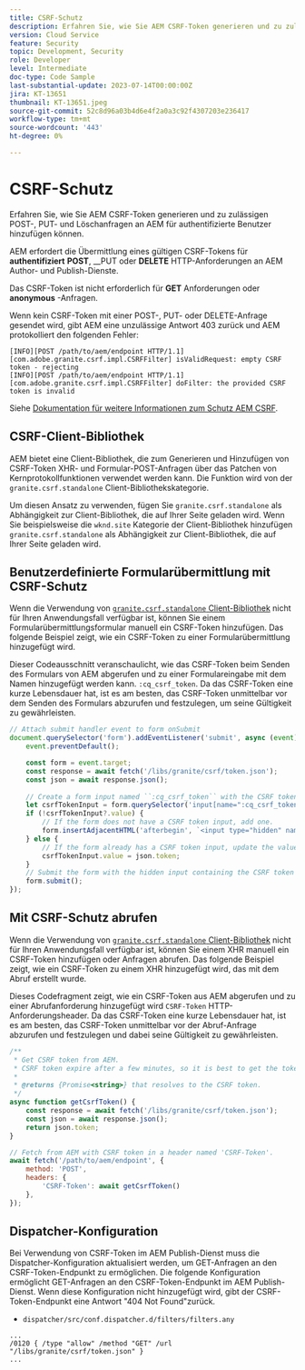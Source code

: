 ```yaml
---
title: CSRF-Schutz
description: Erfahren Sie, wie Sie AEM CSRF-Token generieren und zu zulässigen POST-, PUT- und Löschanfragen an AEM für authentifizierte Benutzer hinzufügen können.
version: Cloud Service
feature: Security
topic: Development, Security
role: Developer
level: Intermediate
doc-type: Code Sample
last-substantial-update: 2023-07-14T00:00:00Z
jira: KT-13651
thumbnail: KT-13651.jpeg
source-git-commit: 52c8d96a03b4d6e4f2a0a3c92f4307203e236417
workflow-type: tm+mt
source-wordcount: '443'
ht-degree: 0%

---
```



# CSRF-Schutz

Erfahren Sie, wie Sie AEM CSRF-Token generieren und zu zulässigen POST-, PUT- und Löschanfragen an AEM für authentifizierte Benutzer hinzufügen können.

AEM erfordert die Übermittlung eines gültigen CSRF-Tokens für __authentifiziert__ __POST__, __PUT oder __DELETE__ HTTP-Anforderungen an AEM Author- und Publish-Dienste.

Das CSRF-Token ist nicht erforderlich für __GET__ Anforderungen oder __anonymous__ -Anfragen.

Wenn kein CSRF-Token mit einer POST-, PUT- oder DELETE-Anfrage gesendet wird, gibt AEM eine unzulässige Antwort 403 zurück und AEM protokolliert den folgenden Fehler:

```log
[INFO][POST /path/to/aem/endpoint HTTP/1.1][com.adobe.granite.csrf.impl.CSRFFilter] isValidRequest: empty CSRF token - rejecting
[INFO][POST /path/to/aem/endpoint HTTP/1.1][com.adobe.granite.csrf.impl.CSRFFilter] doFilter: the provided CSRF token is invalid
```

Siehe [Dokumentation für weitere Informationen zum Schutz AEM CSRF](https://experienceleague.adobe.com/docs/experience-manager-65/developing/introduction/csrf-protection.html).


## CSRF-Client-Bibliothek

AEM bietet eine Client-Bibliothek, die zum Generieren und Hinzufügen von CSRF-Token XHR- und Formular-POST-Anfragen über das Patchen von Kernprotokollfunktionen verwendet werden kann. Die Funktion wird von der `granite.csrf.standalone` Client-Bibliothekskategorie.

Um diesen Ansatz zu verwenden, fügen Sie `granite.csrf.standalone` als Abhängigkeit zur Client-Bibliothek, die auf Ihrer Seite geladen wird. Wenn Sie beispielsweise die `wknd.site` Kategorie der Client-Bibliothek hinzufügen `granite.csrf.standalone` als Abhängigkeit zur Client-Bibliothek, die auf Ihrer Seite geladen wird.

## Benutzerdefinierte Formularübermittlung mit CSRF-Schutz

Wenn die Verwendung von [`granite.csrf.standalone` Client-Bibliothek](#csrf-client-library) nicht für Ihren Anwendungsfall verfügbar ist, können Sie einem Formularübermittlungsformular manuell ein CSRF-Token hinzufügen. Das folgende Beispiel zeigt, wie ein CSRF-Token zu einer Formularübermittlung hinzugefügt wird.

Dieser Codeausschnitt veranschaulicht, wie das CSRF-Token beim Senden des Formulars von AEM abgerufen und zu einer Formulareingabe mit dem Namen hinzugefügt werden kann. `:cq_csrf_token`. Da das CSRF-Token eine kurze Lebensdauer hat, ist es am besten, das CSRF-Token unmittelbar vor dem Senden des Formulars abzurufen und festzulegen, um seine Gültigkeit zu gewährleisten.

```javascript
// Attach submit handler event to form onSubmit
document.querySelector('form').addEventListener('submit', async (event) => {
    event.preventDefault();

    const form = event.target;
    const response = await fetch('/libs/granite/csrf/token.json');
    const json = await response.json();
    
    // Create a form input named ``:cq_csrf_token`` with the CSRF token.
    let csrfTokenInput = form.querySelector('input[name=":cq_csrf_token"]');
    if (!csrfTokenInput?.value) {
        // If the form does not have a CSRF token input, add one.
        form.insertAdjacentHTML('afterbegin', `<input type="hidden" name=":cq_csrf_token" value="${json.token}">`);
    } else {
        // If the form already has a CSRF token input, update the value.
        csrfTokenInput.value = json.token;
    }
    // Submit the form with the hidden input containing the CSRF token
    form.submit();
});
```

## Mit CSRF-Schutz abrufen

Wenn die Verwendung von [`granite.csrf.standalone` Client-Bibliothek](#csrf-client-library) nicht für Ihren Anwendungsfall verfügbar ist, können Sie einem XHR manuell ein CSRF-Token hinzufügen oder Anfragen abrufen. Das folgende Beispiel zeigt, wie ein CSRF-Token zu einem XHR hinzugefügt wird, das mit dem Abruf erstellt wurde.

Dieses Codefragment zeigt, wie ein CSRF-Token aus AEM abgerufen und zu einer Abrufanforderung hinzugefügt wird `CSRF-Token` HTTP-Anforderungsheader. Da das CSRF-Token eine kurze Lebensdauer hat, ist es am besten, das CSRF-Token unmittelbar vor der Abruf-Anfrage abzurufen und festzulegen und dabei seine Gültigkeit zu gewährleisten.

```javascript
/**
 * Get CSRF token from AEM.
 * CSRF token expire after a few minutes, so it is best to get the token before each request.
 * 
 * @returns {Promise<string>} that resolves to the CSRF token.
 */
async function getCsrfToken() {
    const response = await fetch('/libs/granite/csrf/token.json');
    const json = await response.json();
    return json.token;
}

// Fetch from AEM with CSRF token in a header named 'CSRF-Token'.
await fetch('/path/to/aem/endpoint', {
    method: 'POST',
    headers: {
        'CSRF-Token': await getCsrfToken()
    },
});
```

## Dispatcher-Konfiguration

Bei Verwendung von CSRF-Token im AEM Publish-Dienst muss die Dispatcher-Konfiguration aktualisiert werden, um GET-Anfragen an den CSRF-Token-Endpunkt zu ermöglichen. Die folgende Konfiguration ermöglicht GET-Anfragen an den CSRF-Token-Endpunkt im AEM Publish-Dienst. Wenn diese Konfiguration nicht hinzugefügt wird, gibt der CSRF-Token-Endpunkt eine Antwort &quot;404 Not Found&quot;zurück.

* `dispatcher/src/conf.dispatcher.d/filters/filters.any`

```
...
/0120 { /type "allow" /method "GET" /url "/libs/granite/csrf/token.json" }
...
```
